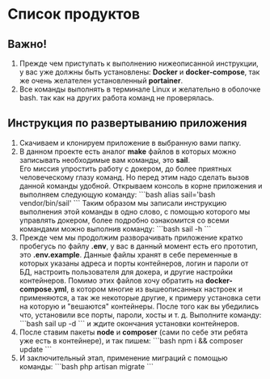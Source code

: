 <h1>Список продуктов</h1>
<h2>Важно!</h2>
<ol>
    <li> Прежде чем приступать к выполнению нижеописанной инструкции, у вас уже должны быть установлены:
        <b>Docker</b> и <b>docker-compose</b>, так же очень желателен установленный <b>portainer</b>.</li>
    <li> Все команды выполнять в терминале Linux и желательно в оболочке bash. так как на других работа команд не 
        проверялась.</li>
</ol>
<h2>Инструкция по развертыванию приложения</h2>
<ol>
<li> Скачиваем и клонируем приложение в выбранную вами папку.
<li> В данном проекте есть аналог <b>make</b> файлов в которых можно записывать необходимые вам команды, это <b>sail</b>. </li>
   Его миссия упростить работу с докером, до более приятных человеческому глазу команд. Но перед этим надо сделать 
   вызов данной команды удобной. Открываем консоль в корне приложения и выполняем следующую команду:
   ```bash
   alias sail='bash vendor/bin/sail'
   ```
   Таким образом мы записали инструкцию выполнения этой команды в одно слово, с помощью которого мы управлять 
   докером, более подробно ознакомится со всеми командами можно выполнив команду:
   ```bash
   sail -h
   ```
   </li>
<li> Прежде чем мы продолжим разворачивать приложение кратко пробегусь по файлу <b>.env</b>, у вас в данный момент есть
   его прототип, это <b>.env.example</b>. Данные файлы хранят в себе переменные в которых указаны адреса и порты контейнеров,
   логин и пароли от БД, настроить пользователя для докера, и другие настройки контейнеров. Помимо этих файлов хочу 
   обратить на <b>docker-compose.yml</b>, в котором многие из вышеописанных настроек и применяются, а так же некоторые другие,
   к примеру установка сети на которую и "вешаются" контейнеры. После того как вы убедились что, установили все порты, пароли, хосты
   и т. д. Выполните команду:
   ```bash
   sail up -d
   ```
   и ждите окончания установки контейнеров.
    </li>
<li> После ставим пакеты <b>node</b> и <b>composer</b> (сами по себе эти ребята уже есть в контейнере), и так пишем:
   ```bash
   npm i && composer update
   ```
   </li>
<li> И заключительный этап, применение миграций с помощью команды:
    ```bash
    php artisan migrate 
    ```
   </li>
   </ol>
